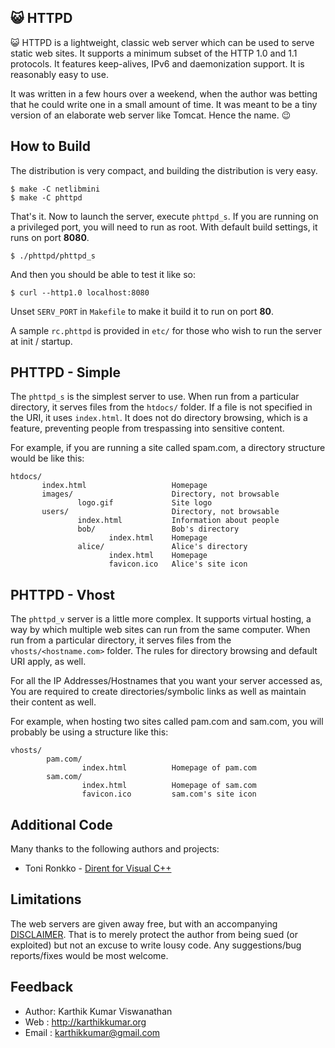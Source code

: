 😺 HTTPD
---------

😺 HTTPD is a lightweight, classic web server which can be used
to serve static web sites. It supports a minimum subset of the 
HTTP 1.0 and 1.1 protocols. It features keep-alives, IPv6 and
daemonization support. It is reasonably easy to use.

It was written in a few hours over a weekend, when the author
was betting that he could write one in a small amount of time.
It was meant to be a tiny version of an elaborate web server
like Tomcat. Hence the name. 😉

How to Build
------------

The distribution is very compact, and building the distribution is
very easy.

```shell
$ make -C netlibmini
$ make -C phttpd
```

That's it. Now to launch the server, execute `phttpd_s`. If you are
running on a privileged port, you will need to run as root. With
default build settings, it runs on port **8080**. 

```shell
$ ./phttpd/phttpd_s
```

And then you should be able to test it like so:

```shell
$ curl --http1.0 localhost:8080
```

Unset `SERV_PORT` in `Makefile` to make it build it to run on port **80**.

A sample `rc.phttpd` is provided in `etc/` for those who wish to run the server
at init / startup.

PHTTPD - Simple
---------------

The `phttpd_s` is the simplest server to use. When run from a 
particular directory, it serves files from the `htdocs/` folder. 
If a file is not specified in the URI, it uses `index.html`. It
does not do directory browsing, which is a feature, preventing
people from trespassing into sensitive content.

For example, if you are running a site called spam.com, a directory
structure would be like this:

```
htdocs/
       index.html                   Homepage
       images/                      Directory, not browsable
               logo.gif             Site logo
       users/                       Directory, not browsable
               index.html           Information about people
               bob/                 Bob's directory
                      index.html    Homepage
               alice/               Alice's directory
                      index.html    Homepage
                      favicon.ico   Alice's site icon
```

PHTTPD - Vhost
--------------

The `phttpd_v` server is a little more complex. It supports virtual
hosting, a way by which multiple web sites can run from the same
computer. When run from a particular directory, it serves files
from the `vhosts/<hostname.com>` folder. The rules for directory
browsing and default URI apply, as well. 

For all the IP Addresses/Hostnames that you want your server
accessed as, You are required to create directories/symbolic links
as well as maintain their content as well. 

For example, when hosting two sites called pam.com and sam.com, 
you will probably be using a structure like this:

```
vhosts/
        pam.com/                     
                index.html          Homepage of pam.com 
        sam.com/                     
                index.html          Homepage of sam.com 
                favicon.ico         sam.com's site icon
```

Additional Code
---------------

Many thanks to the following authors and projects:

* Toni Ronkko - [Dirent for Visual C++](https://github.com/tronkko/dirent)

Limitations
-----------

The web servers are given away free, but with an accompanying
[DISCLAIMER](DISCLAIMER.md). That is to merely protect the author from being sued
(or exploited) but not an excuse to write lousy code. Any 
suggestions/bug reports/fixes would be most welcome.

Feedback
--------

* Author: Karthik Kumar Viswanathan
* Web   : http://karthikkumar.org
* Email : karthikkumar@gmail.com
